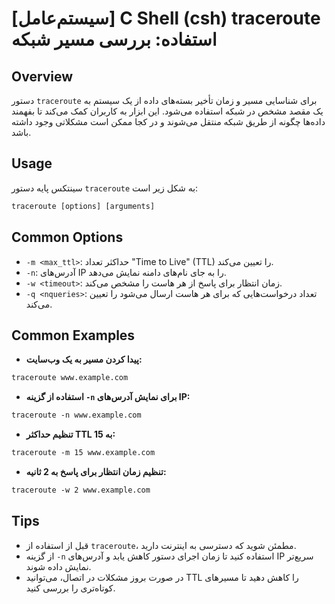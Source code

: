 # [سیستم‌عامل] C Shell (csh) traceroute استفاده: بررسی مسیر شبکه

## Overview
دستور `traceroute` برای شناسایی مسیر و زمان تأخیر بسته‌های داده از یک سیستم به یک مقصد مشخص در شبکه استفاده می‌شود. این ابزار به کاربران کمک می‌کند تا بفهمند داده‌ها چگونه از طریق شبکه منتقل می‌شوند و در کجا ممکن است مشکلاتی وجود داشته باشد.

## Usage
سینتکس پایه دستور `traceroute` به شکل زیر است:

```csh
traceroute [options] [arguments]
```

## Common Options
- `-m <max_ttl>`: حداکثر تعداد "Time to Live" (TTL) را تعیین می‌کند.
- `-n`: آدرس‌های IP را به جای نام‌های دامنه نمایش می‌دهد.
- `-w <timeout>`: زمان انتظار برای پاسخ از هر هاست را مشخص می‌کند.
- `-q <nqueries>`: تعداد درخواست‌هایی که برای هر هاست ارسال می‌شود را تعیین می‌کند.

## Common Examples
- **پیدا کردن مسیر به یک وب‌سایت:**

```csh
traceroute www.example.com
```

- **استفاده از گزینه `-n` برای نمایش آدرس‌های IP:**

```csh
traceroute -n www.example.com
```

- **تنظیم حداکثر TTL به 15:**

```csh
traceroute -m 15 www.example.com
```

- **تنظیم زمان انتظار برای پاسخ به 2 ثانیه:**

```csh
traceroute -w 2 www.example.com
```

## Tips
- قبل از استفاده از `traceroute`، مطمئن شوید که دسترسی به اینترنت دارید.
- از گزینه `-n` استفاده کنید تا زمان اجرای دستور کاهش یابد و آدرس‌های IP سریع‌تر نمایش داده شوند.
- در صورت بروز مشکلات در اتصال، می‌توانید TTL را کاهش دهید تا مسیرهای کوتاه‌تری را بررسی کنید.